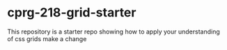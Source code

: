 # cprg-218-grid-starter

This repository is a starter repo showing how to apply your understanding of css grids
make a change